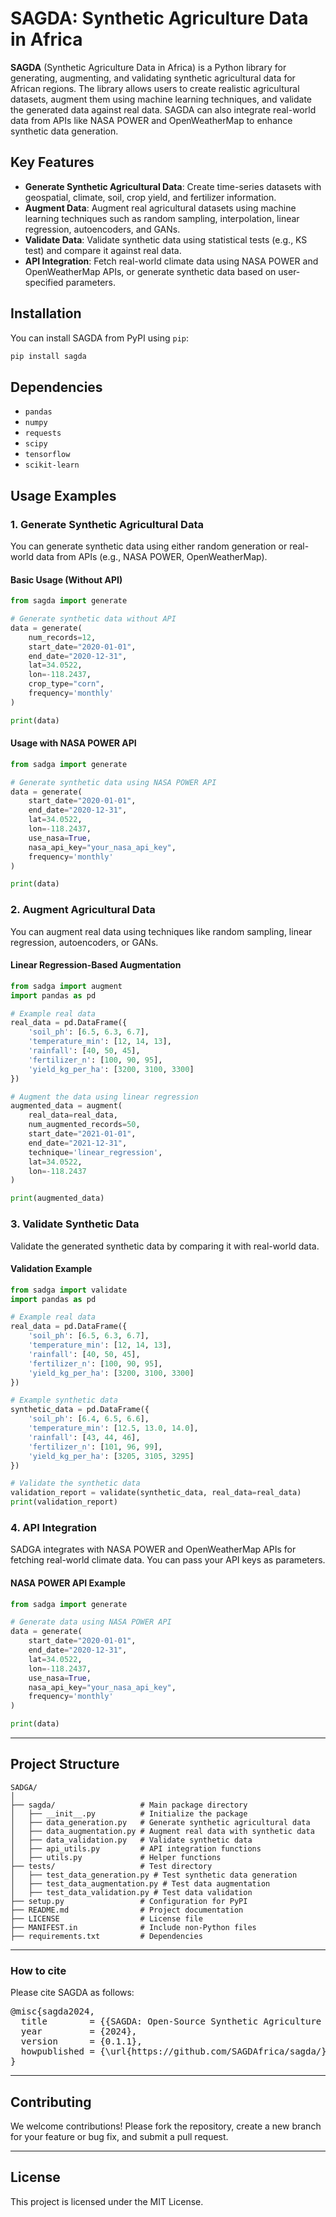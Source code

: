 # **SAGDA**: Synthetic Agriculture Data in Africa

**SAGDA** (Synthetic Agriculture Data in Africa) is a Python library for generating, augmenting, and validating synthetic agricultural data for African regions. The library allows users to create realistic agricultural datasets, augment them using machine learning techniques, and validate the generated data against real data. SAGDA can also integrate real-world data from APIs like NASA POWER and OpenWeatherMap to enhance synthetic data generation.

## **Key Features**

- **Generate Synthetic Agricultural Data**: Create time-series datasets with geospatial, climate, soil, crop yield, and fertilizer information.
- **Augment Data**: Augment real agricultural datasets using machine learning techniques such as random sampling, interpolation, linear regression, autoencoders, and GANs.
- **Validate Data**: Validate synthetic data using statistical tests (e.g., KS test) and compare it against real data.
- **API Integration**: Fetch real-world climate data using NASA POWER and OpenWeatherMap APIs, or generate synthetic data based on user-specified parameters.

## **Installation**

You can install SAGDA from PyPI using `pip`:

```bash
pip install sagda
```

## **Dependencies**

- `pandas`
- `numpy`
- `requests`
- `scipy`
- `tensorflow`
- `scikit-learn`

## **Usage Examples**

### **1. Generate Synthetic Agricultural Data**

You can generate synthetic data using either random generation or real-world data from APIs (e.g., NASA POWER, OpenWeatherMap).

#### **Basic Usage** (Without API)

```python
from sagda import generate

# Generate synthetic data without API
data = generate(
    num_records=12,
    start_date="2020-01-01",
    end_date="2020-12-31",
    lat=34.0522,
    lon=-118.2437,
    crop_type="corn",
    frequency='monthly'
)

print(data)
```

#### **Usage with NASA POWER API**

```python
from sadga import generate

# Generate synthetic data using NASA POWER API
data = generate(
    start_date="2020-01-01",
    end_date="2020-12-31",
    lat=34.0522,
    lon=-118.2437,
    use_nasa=True,
    nasa_api_key="your_nasa_api_key",
    frequency='monthly'
)

print(data)
```

### **2. Augment Agricultural Data**

You can augment real data using techniques like random sampling, linear regression, autoencoders, or GANs.

#### **Linear Regression-Based Augmentation**

```python
from sadga import augment
import pandas as pd

# Example real data
real_data = pd.DataFrame({
    'soil_ph': [6.5, 6.3, 6.7],
    'temperature_min': [12, 14, 13],
    'rainfall': [40, 50, 45],
    'fertilizer_n': [100, 90, 95],
    'yield_kg_per_ha': [3200, 3100, 3300]
})

# Augment the data using linear regression
augmented_data = augment(
    real_data=real_data,
    num_augmented_records=50,
    start_date="2021-01-01",
    end_date="2021-12-31",
    technique='linear_regression',
    lat=34.0522,
    lon=-118.2437
)

print(augmented_data)
```

### **3. Validate Synthetic Data**

Validate the generated synthetic data by comparing it with real-world data.

#### **Validation Example**

```python
from sadga import validate
import pandas as pd

# Example real data
real_data = pd.DataFrame({
    'soil_ph': [6.5, 6.3, 6.7],
    'temperature_min': [12, 14, 13],
    'rainfall': [40, 50, 45],
    'fertilizer_n': [100, 90, 95],
    'yield_kg_per_ha': [3200, 3100, 3300]
})

# Example synthetic data
synthetic_data = pd.DataFrame({
    'soil_ph': [6.4, 6.5, 6.6],
    'temperature_min': [12.5, 13.0, 14.0],
    'rainfall': [43, 44, 46],
    'fertilizer_n': [101, 96, 99],
    'yield_kg_per_ha': [3205, 3105, 3295]
})

# Validate the synthetic data
validation_report = validate(synthetic_data, real_data=real_data)
print(validation_report)
```

### **4. API Integration**

SADGA integrates with NASA POWER and OpenWeatherMap APIs for fetching real-world climate data. You can pass your API keys as parameters.

#### **NASA POWER API Example**

```python
from sadga import generate

# Generate data using NASA POWER API
data = generate(
    start_date="2020-01-01",
    end_date="2020-12-31",
    lat=34.0522,
    lon=-118.2437,
    use_nasa=True,
    nasa_api_key="your_nasa_api_key",
    frequency='monthly'
)

print(data)
```

---

## **Project Structure**

```
SADGA/
│
├── sagda/                   # Main package directory
│   ├── __init__.py          # Initialize the package
│   ├── data_generation.py   # Generate synthetic agricultural data
│   ├── data_augmentation.py # Augment real data with synthetic data
│   ├── data_validation.py   # Validate synthetic data
│   ├── api_utils.py         # API integration functions
│   ├── utils.py             # Helper functions
├── tests/                   # Test directory
│   ├── test_data_generation.py # Test synthetic data generation
│   ├── test_data_augmentation.py # Test data augmentation
│   ├── test_data_validation.py # Test data validation
├── setup.py                 # Configuration for PyPI
├── README.md                # Project documentation
├── LICENSE                  # License file
├── MANIFEST.in              # Include non-Python files
├── requirements.txt         # Dependencies
```

---
### **How to cite**

Please cite SAGDA as follows:

<pre>
@misc{sagda2024,
  title        = {{SAGDA: Open-Source Synthetic Agriculture Data for Africa}},
  year         = {2024},
  version      = {0.1.1},
  howpublished = {\url{https://github.com/SAGDAfrica/sagda/}},
}
</pre>

---

## **Contributing**

We welcome contributions! Please fork the repository, create a new branch for your feature or bug fix, and submit a pull request.

---

## **License**

This project is licensed under the MIT License.

